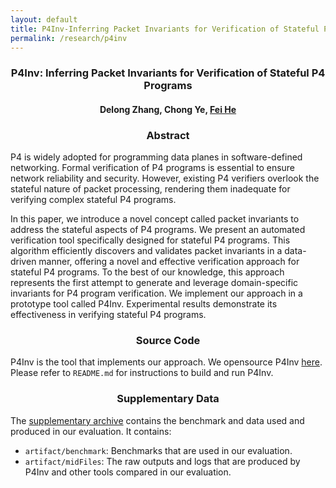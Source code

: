 ```yaml
---
layout: default
title: P4Inv-Inferring Packet Invariants for Verification of Stateful P4 Programs
permalink: /research/p4inv
---
```


### <center>P4Inv: Inferring Packet Invariants for Verification of Stateful P4 Programs</center>

#### <center>Delong Zhang, Chong Ye, <a href="https://feihe.github.io/">Fei He</a></center>

### <center>Abstract</center>

P4 is widely adopted for programming data planes in software-defined networking. Formal verification of P4 programs is essential to ensure network reliability and security. However, existing P4 verifiers overlook the stateful nature of packet processing, rendering them inadequate for verifying complex stateful P4 programs. 

In this paper, we introduce a novel concept called packet invariants to address the stateful aspects of P4 programs. We present an automated verification tool specifically designed for stateful P4 programs. This algorithm efficiently discovers and validates packet invariants in a data-driven manner, offering a novel and effective verification approach for stateful P4 programs. To the best of our knowledge, this approach represents the first attempt to generate and leverage domain-specific invariants for P4 program verification. We implement our approach in a prototype tool called P4Inv. Experimental results demonstrate its effectiveness in verifying stateful P4 programs.

### <center>Source Code</center>

P4Inv is the tool that implements our approach. We opensource P4Inv [here](https://github.com/NVThufv/P4Inv). Please refer to `README.md` for instructions to build and run P4Inv.

### <center>Supplementary Data</center>

The <a href="https://cloud.tsinghua.edu.cn/f/8335d25c656a4cbd954d/?dl=1">supplementary archive</a> contains the benchmark and data used and produced in our evaluation. It contains:

- `artifact/benchmark`: Benchmarks that are used in our evaluation.
- `artifact/midFiles`: The raw outputs and logs that are produced by P4Inv and other tools compared in our evaluation.